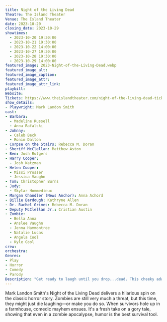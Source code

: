 ```yaml
---
title: Night of the Living Dead
Theatre: The Island Theater
Venue: The Island Theater
date: 2023-10-20
closing_date: 2023-10-29
showtimes:
  - 2023-10-20 19:30:00
  - 2023-10-21 19:30:00
  - 2023-10-22 14:00:00
  - 2023-10-27 19:30:00
  - 2023-10-28 19:30:00
  - 2023-10-29 14:00:00
featured_image: 2023-Night-of-the-Living-Dead.webp
featured_image_alt: 
featured_image_caption: 
featured_image_attr: 
featured_image_attr_link: 
playbill:
Website: 
Tickets: https://www.theislandtheater.com/night-of-the-living-dead-tickets
show_details: 
- Playwright: Mark Landon Smith
cast:
- Barbara: 
  - Madeline Russell
  - Anna Rafalski
- Johnny:
  - Caleb Beck
  - Ronin Dalton
- Corpse on the Stairs: Rebecca M. Doran
- Sheriff McClellan: Matthew Aston
- Ben: Josh Rutgers
- Harry Cooper: 
  - Josh Katzman
- Helen Cooper: 
  - Missi Prosser
  - Jessica Vaughn
- Tom: Christopher Burns
- Judy: 
  - Skylar Hommedieux
- Morgan Chandler (News Anchor): Anna Achord
- Billie Bardough: Kathryne Allen
- Dr. Rachel Grimes: Rebecca M. Doran
- Deputy McClellan Jr.: Cristian Austin
- Zombie: 
  - Bella Anna
  - Anslee Vaughn 
  - Jenna Hammontree 
  - Natalie Lucas 
  - Angela Cool 
  - Kyle Cool 
crew:
orchestra:
Genres:
- Play
- Horror
- Comedy
- Parody
Description: "Get ready to laugh until you drop...dead. This cheeky adaptation brings new life—and laughs—to the iconic zombie apocalypse tale."
---
```

Mark Landon Smith's Night of the Living Dead delivers a hilarious spin on the classic horror story. Zombies are still very much a threat, but this time, they might just die laughing—or make you do so. When survivors hole up in a farmhouse, comedic mayhem ensues. It's a fresh take on a gory tale, showing that even in a zombie apocalypse, humor is the best survival tool.